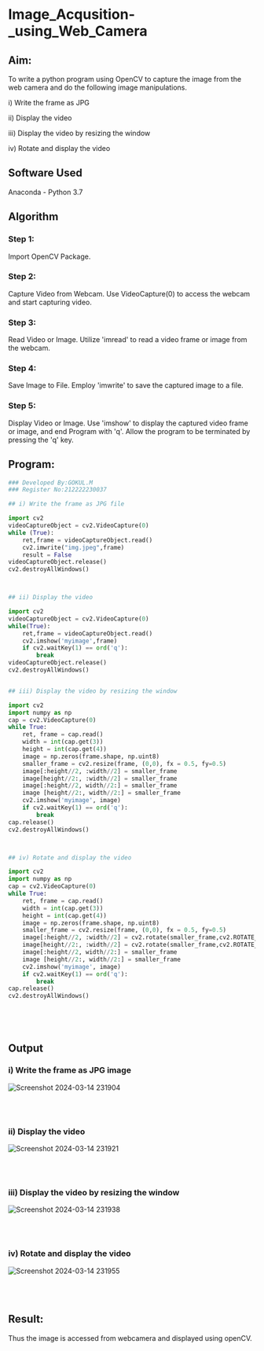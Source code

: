 # Image_Acqusition-_using_Web_Camera
## Aim:
 
To write a python program using OpenCV to capture the image from the web camera and do the following image manipulations.

i) Write the frame as JPG 

ii) Display the video 

iii) Display the video by resizing the window

iv) Rotate and display the video

## Software Used
Anaconda - Python 3.7
## Algorithm
### Step 1:
Import OpenCV Package.
<br>

### Step 2:
Capture Video from Webcam. Use VideoCapture(0) to access the webcam and start capturing video.
<br>

### Step 3:
Read Video or Image. Utilize 'imread' to read a video frame or image from the webcam.
<br>

### Step 4:
Save Image to File. Employ 'imwrite' to save the captured image to a file.
<br>

### Step 5:
Display Video or Image. Use 'imshow' to display the captured video frame or image, and end Program with 'q'. Allow the program to be terminated by pressing the 'q' key.
<br>

## Program:
``` Python
### Developed By:GOKUL.M
### Register No:212222230037

## i) Write the frame as JPG file

import cv2
videoCaptureObject = cv2.VideoCapture(0)
while (True):
    ret,frame = videoCaptureObject.read()
    cv2.imwrite("img.jpeg",frame)
    result = False
videoCaptureObject.release()
cv2.destroyAllWindows()



## ii) Display the video

import cv2
videoCaptureObject = cv2.VideoCapture(0)
while(True):
    ret,frame = videoCaptureObject.read()
    cv2.imshow('myimage',frame)
    if cv2.waitKey(1) == ord('q'):
        break
videoCaptureObject.release()
cv2.destroyAllWindows()


## iii) Display the video by resizing the window

import cv2
import numpy as np
cap = cv2.VideoCapture(0)
while True:
    ret, frame = cap.read() 
    width = int(cap.get(3))
    height = int(cap.get(4))
    image = np.zeros(frame.shape, np.uint8) 
    smaller_frame = cv2.resize(frame, (0,0), fx = 0.5, fy=0.5) 
    image[:height//2, :width//2] = smaller_frame
    image[height//2:, :width//2] = smaller_frame
    image[:height//2, width//2:] = smaller_frame 
    image [height//2:, width//2:] = smaller_frame
    cv2.imshow('myimage', image)
    if cv2.waitKey(1) == ord('q'):
        break
cap.release()
cv2.destroyAllWindows()



## iv) Rotate and display the video

import cv2
import numpy as np
cap = cv2.VideoCapture(0)
while True:
    ret, frame = cap.read() 
    width = int(cap.get(3))
    height = int(cap.get(4))
    image = np.zeros(frame.shape, np.uint8) 
    smaller_frame = cv2.resize(frame, (0,0), fx = 0.5, fy=0.5) 
    image[:height//2, :width//2] = cv2.rotate(smaller_frame,cv2.ROTATE_180)
    image[height//2:, :width//2] = cv2.rotate(smaller_frame,cv2.ROTATE_180)
    image[:height//2, width//2:] = smaller_frame 
    image [height//2:, width//2:] = smaller_frame
    cv2.imshow('myimage', image)
    if cv2.waitKey(1) == ord('q'):
        break
cap.release()
cv2.destroyAllWindows()






```
## Output

### i) Write the frame as JPG image
![Screenshot 2024-03-14 231904](https://github.com/Gokul-008/Image_Acqusition-_using_Web_Camera/assets/121165996/633af06f-434f-4223-8afe-bbc49dd7f527)


</br>
</br>


### ii) Display the video
![Screenshot 2024-03-14 231921](https://github.com/Gokul-008/Image_Acqusition-_using_Web_Camera/assets/121165996/1420c50c-a756-428e-a7f2-d7b7260fd822)


</br>
</br>


### iii) Display the video by resizing the window
![Screenshot 2024-03-14 231938](https://github.com/Gokul-008/Image_Acqusition-_using_Web_Camera/assets/121165996/5e1b41d1-55de-466a-b56c-919f5bf51acd)

</br>
</br>



### iv) Rotate and display the video
![Screenshot 2024-03-14 231955](https://github.com/Gokul-008/Image_Acqusition-_using_Web_Camera/assets/121165996/b3a1822e-d823-4c5a-ad16-271fdc5af422)

</br>
</br>





## Result:
Thus the image is accessed from webcamera and displayed using openCV.
